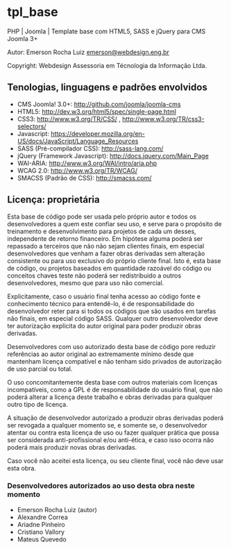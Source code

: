 tpl_base
========

PHP | Joomla | Template base com HTML5, SASS e jQuery para CMS Joomla 3+

Autor: Emerson Rocha Luiz <emerson@webdesign.eng.br>

Copyright: Webdesign Assessoria em Técnologia da Informação Ltda.

## Tenologias, linguagens e padrões envolvidos

- CMS Joomla! 3.0+: http://github.com/joomla/joomla-cms
- HTML5: http://dev.w3.org/html5/spec/single-page.html
- CSS3: http://www.w3.org/TR/CSS/ , http://www.w3.org/TR/css3-selectors/
- Javascript: https://developer.mozilla.org/en-US/docs/JavaScript/Language_Resources
- SASS (Pré-compilador CSS): http://sass-lang.com/
- jQuery (Framework Javascript): http://docs.jquery.com/Main_Page
- WAI-ARIA: http://www.w3.org/WAI/intro/aria.php
- WCAG 2.0: http://www.w3.org/TR/WCAG/
- SMACSS (Padrão de CSS): http://smacss.com/

## Licença: proprietária
Esta base de código pode ser usada pelo próprio autor e todos os desenvolvedores a quem este confiar seu uso, e serve para o propósito de treinamento 
e desenvolvimento para projetos de cada um desses, independente de retorno financeiro. Em hipótese alguma poderá ser repassado a terceiros que não 
não sejam clientes finais, em especial desenvolvedores que venham a fazer obras derivadas sem alteração consistente ou para uso exclusivo do próprio 
cliente final. Isto é, esta base de código, ou projetos baseados em quantidade razoável do código ou conceitos chaves teste não poderá ser
redistribuido a outros desenvolvedores, mesmo que para uso não comercial.

Explicitamente, caso o usuário final tenha acesso ao código fonte e conhecimento técnico para entendê-lo, é de responsabilidade do desenvolvedor reter
 para si todos os códigos que são usados em tarefas não finais, em especial código SASS. Qualquer outro desenvolvedor deve ter autorização explícita 
do autor original para poder produzir obras derivadas.

Desenvolvedores com uso autorizado desta base de código pore reduzir referências ao autor original ao extremamente mínimo desde que mantenham licença 
compatível e não tenham sido privados de autorização de uso parcial ou total.

O uso concomitantemente desta base com outros materiais com licenças incompatíveis, como a GPL é de responsabilidade do usuário final, que 
não poderá alterar a licença deste trabalho e obras derivadas para qualquer outro tipo de licença.

A situação de desenvolvedor autorizado a produzir obras derivadas poderá ser revogada a qualquer momento se, e somente se, o desenvolvedor atentar ou 
contra esta licença de uso ou fazer qualquer prática que possa ser considerada anti-profissional e/ou anti-ética, e caso isso ocorra não poderá mais 
produzir novas obras derivadas.

Caso você não aceitei esta licença, ou seu cliente final, você não deve usar esta obra.

### Desenvolvedores autorizados ao uso desta obra neste momento
- Emerson Rocha Luiz (autor)
- Alexandre Correa
- Ariadne Pinheiro
- Cristiano Vallory
- Mateus Quevedo
